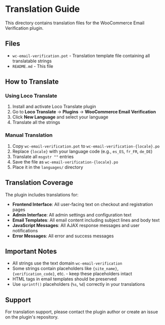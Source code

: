 # Translation Guide

This directory contains translation files for the WooCommerce Email Verification plugin.

## Files

- `wc-email-verification.pot` - Translation template file containing all translatable strings
- `README.md` - This file

## How to Translate

### Using Loco Translate

1. Install and activate Loco Translate plugin
2. Go to **Loco Translate** → **Plugins** → **WooCommerce Email Verification**
3. Click **New Language** and select your language
4. Translate all the strings

### Manual Translation

1. Copy `wc-email-verification.pot` to `wc-email-verification-{locale}.po`
2. Replace `{locale}` with your language code (e.g., `es_ES`, `fr_FR`, `de_DE`)
3. Translate all `msgstr ""` entries
4. Save the file as `wc-email-verification-{locale}.po`
5. Place it in the `languages/` directory

## Translation Coverage

The plugin includes translations for:

- **Frontend Interface**: All user-facing text on checkout and registration pages
- **Admin Interface**: All admin settings and configuration text
- **Email Templates**: All email content including subject lines and body text
- **JavaScript Messages**: All AJAX response messages and user notifications
- **Error Messages**: All error and success messages

## Important Notes

- All strings use the text domain `wc-email-verification`
- Some strings contain placeholders like `{site_name}`, `{verification_code}`, etc. - keep these placeholders intact
- HTML tags in email templates should be preserved
- Use `sprintf()` placeholders (`%s`, `%d`) correctly in your translations

## Support

For translation support, please contact the plugin author or create an issue on the plugin's repository.
